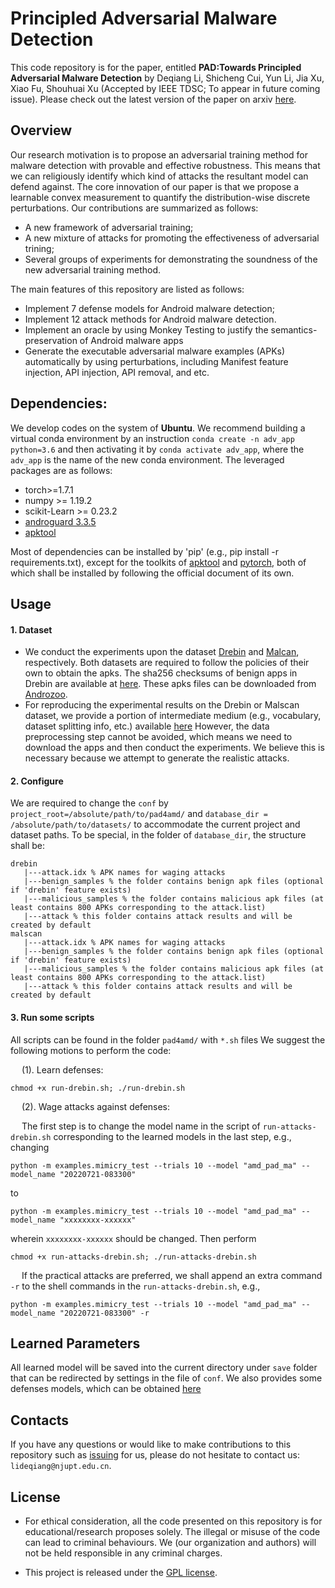 # Principled Adversarial Malware Detection
This code repository is for the paper, entitled **PAD:Towards Principled Adversarial Malware Detection** by Deqiang Li, Shicheng Cui, Yun Li, Jia Xu, Xiao Fu, Shouhuai Xu (Accepted by IEEE TDSC; To appear in future coming issue). Please check out the latest version of the paper on arxiv [here](https://arxiv.org/abs/2302.11328). 

## Overview
Our research motivation is to propose an adversarial training method for malware detection with provable and effective robustness. 
This means that we can religiously identify which kind of attacks the resultant model can defend against. 
The core innovation of our paper is that we propose a learnable convex measurement to quantify the distribution-wise discrete perturbations. 
Our contributions are summarized as follows:
* A new framework of adversarial training; 
* A new mixture of attacks for promoting the effectiveness of adversarial trining;
* Several groups of experiments for demonstrating the soundness of the new adversarial training method.

 The main features of this repository are listed as follows:
* Implement 7 defense models for Android malware detection;
* Implement 12 attack methods for Android malware detection.
* Implement an oracle by using Monkey Testing to justify the semantics-preservation of Android malware apps
* Generate the executable adversarial malware examples (APKs) automatically by using perturbations, including Manifest feature injection, API injection, API removal, and etc.
  
## Dependencies:
We develop codes on the system of **Ubuntu**. We recommend building a virtual conda environment by an instruction ```conda create -n adv_app python=3.6``` and then activating it by ```conda activate adv_app```,
where the ```adv_app``` is the name of the new conda environment.
The leveraged packages are as follows:
* torch>=1.7.1
* numpy >= 1.19.2
* scikit-Learn >= 0.23.2
* [androguard 3.3.5](https://github.com/androguard/androguard/releases/tag/v3.3.5)
* [apktool](https://ibotpeaches.github.io/Apktool/)

Most of dependencies can be installed by 'pip' (e.g., pip install -r requirements.txt), except for the toolkits of [apktool](https://ibotpeaches.github.io/Apktool/) and [pytorch](https://pytorch.org/get-started/locally/), both of which shall be installed by following the official document of its own.


## Usage
  #### 1. Dataset
  * We conduct the experiments upon the dataset [Drebin](https://www.sec.cs.tu-bs.de/~danarp/drebin/) and [Malcan](https://github.com/malscan-android/MalScan), respectively. 
    Both datasets are required to follow the policies of their own to obtain the apks. The sha256 checksums of benign apps in Drebin are available at [here](https://drive.google.com/drive/folders/1AHnNhtE2-YLWj8jeyciW52lFqFGdEmTB?usp=sharing). 
    These apks files can be downloaded from [Androzoo](https://androzoo.uni.lu/).
  * For reproducing the experimental results on the Drebin or Malscan dataset, we provide a portion of intermediate medium (e.g., vocabulary, dataset splitting info, etc.) available [here](https://drive.google.com/file/d/1JOiMzOjdgpyjM6WSmegpGmr6-32EEVYk/view?usp=share_link)
However, the data preprocessing step cannot be avoided, which means we need to download the apps and then conduct the experiments. We believe this is necessary because we attempt to generate the realistic attacks.
    
  #### 2. Configure
  We are required to change the `conf` by `project_root=/absolute/path/to/pad4amd/` and `database_dir = /absolute/path/to/datasets/` to accommodate the current project and dataset paths. To be special, in the folder of `database_dir`, the structure shall be:
  ```
  drebin
     |---attack.idx % APK names for waging attacks
     |---benign_samples % the folder contains benign apk files (optional if 'drebin' feature exists)
     |---malicious_samples % the folder contains malicious apk files (at least contains 800 APKs corresponding to the attack.list)
     |---attack % this folder contains attack results and will be created by default
  malscan
     |---attack.idx % APK names for waging attacks
     |---benign_samples % the folder contains benign apk files (optional if 'drebin' feature exists)
     |---malicious_samples % the folder contains malicious apk files (at least contains 800 APKs corresponding to the attack.list)
     |---attack % this folder contains attack results and will be created by default
  ```
 #### 3. Run some scripts
All scripts can be found in the folder ```pad4amd/``` with ```*.sh``` files
We suggest the following motions to perform the code: 

&emsp; (1). Learn defenses:

```
chmod +x run-drebin.sh; ./run-drebin.sh
``` 
&emsp; (2). Wage attacks against defenses:

&emsp; The first step is to change the model name in the script of ```run-attacks-drebin.sh``` corresponding to the learned models in the last step, e.g., changing 
```angular2html
python -m examples.mimicry_test --trials 10 --model "amd_pad_ma" --model_name "20220721-083300"
```
to 
```angular2html
python -m examples.mimicry_test --trials 10 --model "amd_pad_ma" --model_name "xxxxxxxx-xxxxxx"
```
wherein ```xxxxxxxx-xxxxxx``` should be changed. Then perform 
```
chmod +x run-attacks-drebin.sh; ./run-attacks-drebin.sh
```
&emsp; If the practical attacks are preferred, we shall append an extra command ```-r```  to the shell commands in the ```run-attacks-drebin.sh```, e.g.,
```angular2html
python -m examples.mimicry_test --trials 10 --model "amd_pad_ma" --model_name "20220721-083300" -r
```

## Learned Parameters

All learned model will be saved into the current directory under `save` folder that can be redirected by settings in the file of `conf`. We also provides some defenses models, which can be obtained [here](https://drive.google.com/open?id=1AHnNhtE2-YLWj8jeyciW52lFqFGdEmTB)


## Contacts
If you have any questions or would like to make contributions to this repository such as [issuing](https://github.com/deqangss/pad4amd/issues) for us, please do not hesitate to contact us: `lideqiang@njupt.edu.cn`.

## License

* For ethical consideration, all the code presented on this repository is for educational/research proposes solely. The illegal or misuse of the code can lead to criminal behaviours. We (our organization and authors) will not be held responsible in any criminal charges.

* This project is released under the [GPL license](./LICENSE).

<!---
## Citation

If you'd like to cite us in a project or publication, please include a reference to the IEEE T-IFS paper (early access version):
```buildoutcfg
@ARTICLE{9121297,
  author={D. {Li} and Q. {Li}},
  journal={IEEE Transactions on Information Forensics and Security}, 
  title={Adversarial Deep Ensemble: Evasion Attacks and Defenses for Malware Detection},
  year={2020},
  volume={15},
  number={},
  pages={3886-3900},
  doi={10.1109/TIFS.2020.3003571}
}
```
--->

